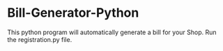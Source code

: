 # Bill-Generator-Python
This python program will automatically generate a bill for your Shop. Run the registration.py file. 
